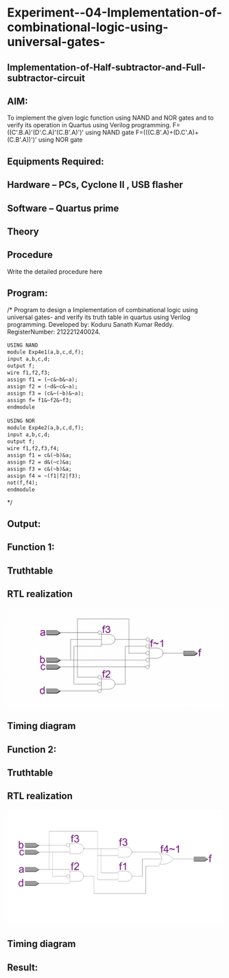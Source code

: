 # Experiment--04-Implementation-of-combinational-logic-using-universal-gates-
 ## Implementation-of-Half-subtractor-and-Full-subtractor-circuit
## AIM:
To implement the given logic function using NAND and NOR gates and to verify its operation in Quartus using Verilog programming.
F=((C'.B.A)'(D'.C.A)'(C.B'.A)')' using NAND gate
F=(((C.B'.A)+(D.C'.A)+(C.B'.A))')' using NOR gate


## Equipments Required:
## Hardware – PCs, Cyclone II , USB flasher
## Software – Quartus prime
## Theory
 
 
 
 


## Procedure



Write the detailed procedure here 


## Program:
/*
Program to design a Implementation of combinational logic using universal gates-  and verify its truth table in quartus using Verilog programming.
Developed by: Koduru Sanath Kumar Reddy.
RegisterNumber:  212221240024.
```
USING NAND
module Exp4e1(a,b,c,d,f);
input a,b,c,d;
output f;
wire f1,f2,f3;
assign f1 = (~c&~b&~a);
assign f2 = (~d&~c&~a);
assign f3 = (c&~(~b)&~a);
assign f= f1&~f2&~f3;
endmodule

USING NOR
module Exp4e2(a,b,c,d,f);
input a,b,c,d;
output f;
wire f1,f2,f3,f4;
assign f1 = c&(~b)&a;
assign f2 = d&(~c)&a;
assign f3 = c&(~b)&a;
assign f4 = ~(f1|f2|f3);
not(f,f4);
endmodule

```
*/

## Output:
## Function 1:

## Truthtable



##  RTL realization
![](fun1rt.png)

## Timing diagram 


## Function 2:

## Truthtable



##  RTL realization
![](fun2rt.png)


## Timing diagram 

## Result:
 
